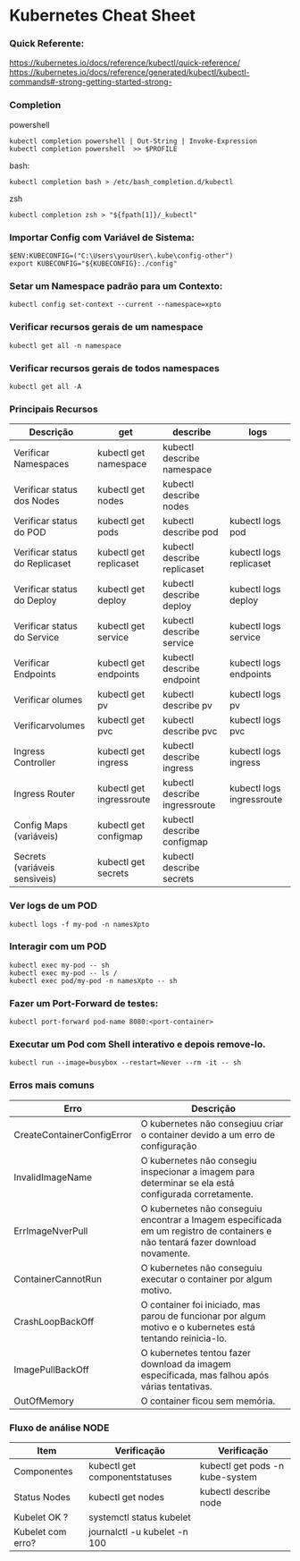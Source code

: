 # Kubernetes Cheat Sheet

### Quick Referente:
<https://kubernetes.io/docs/reference/kubectl/quick-reference/>\
<https://kubernetes.io/docs/reference/generated/kubectl/kubectl-commands#-strong-getting-started-strong->

### Completion
powershell
```
kubectl completion powershell | Out-String | Invoke-Expression
kubectl completion powershell  >> $PROFILE
```
bash:
```
kubectl completion bash > /etc/bash_completion.d/kubectl
```
zsh
```
kubectl completion zsh > "${fpath[1]}/_kubectl"
```


### Importar Config com Variável de Sistema:
```
$ENV:KUBECONFIG=("C:\Users\yourUser\.kube\config-other") 
export KUBECONFIG="${KUBECONFIG}:./config"
```

### Setar um Namespace padrão para um Contexto:
```
kubectl config set-context --current --namespace=xpto
```

### Verificar recursos gerais de um namespace
```
kubectl get all -n namespace
```

### Verificar recursos gerais de todos namespaces
```
kubectl get all -A
```

### Principais Recursos
| Descrição | get | describe | logs |
|-----------|-----|----------|------|
| Verificar Namespaces        | kubectl get namespace     | kubectl describe namespace    |             |
| Verificar status dos Nodes  | kubectl get nodes         | kubectl describe nodes        |             |
| Verificar status do POD     | kubectl get pods          | kubectl describe pod          | kubectl logs pod            |
| Verificar status do Replicaset  | kubectl get replicaset        | kubectl describe replicaset       | kubectl logs replicaset         |
| Verificar status do Deploy  | kubectl get deploy        | kubectl describe deploy       | kubectl logs deploy         |
| Verificar status do Service | kubectl get service       | kubectl describe service      | kubectl logs service        |
| Verificar Endpoints         | kubectl get endpoints     | kubectl describe endpoint     | kubectl logs endpoints      |
| Verificar olumes            | kubectl get pv            | kubectl describe pv           | kubectl logs pv             |
| Verificarvolumes            | kubectl get pvc           | kubectl describe pvc          | kubectl logs pvc            |
| Ingress Controller          | kubectl get ingress       | kubectl describe ingress      | kubectl logs ingress        |
| Ingress Router              | kubectl get ingressroute  | kubectl describe ingressroute | kubectl logs ingressroute   |
| Config Maps (variáveis)     | kubectl get configmap     | kubectl describe configmap    |             |
| Secrets (variáveis sensiveis)| kubectl get secrets      | kubectl describe secrets      |             |

### Ver logs de um POD
```
kubectl logs -f my-pod -n namesXpto
```

### Interagir com um POD
```
kubectl exec my-pod -- sh
kubectl exec my-pod -- ls /
kubectl exec pod/my-pod -n namesXpto -- sh
```

### Fazer um Port-Forward de testes:
```
kubectl port-forward pod-name 8080:<port-container>
```

### Executar um Pod com Shell interativo e depois remove-lo.
```
kubectl run --image=busybox --restart=Never --rm -it -- sh
```

### Erros mais comuns

| Erro | Descrição |
|------|-----------|
| CreateContainerConfigError | O kubernetes não consegiuu criar o container devido a um erro de configuração |
| InvalidImageName | O kubernetes não consegiu inspecionar a imagem para determinar se ela está configurada corretamente.
| ErrImageNverPull | O kubernetes não conseguiu encontrar a Imagem especificada em um registro de containers e não tentará fazer download novamente. |
| ContainerCannotRun | O kubernetes não conseguiu executar o container por algum motivo. |
| CrashLoopBackOff | O container foi iniciado, mas parou de funcionar por algum motivo e o kubernetes está tentando reinicia-lo. |
| ImagePullBackOff | O kubernetes tentou fazer download da imagem especificada, mas falhou após várias tentativas. |
| OutOfMemory | O container ficou sem memória. |

### Fluxo de análise NODE

| Item | Verificação | Verificação |
|------|-------------|-------------|
| Componentes         | kubectl get componentstatuses     | kubectl get pods -n kube-system |
| Status Nodes        | kubectl get nodes                 | kubectl describe node           |
| Kubelet OK      ?   | systemctl status kubelet          |                                 |
| Kubelet com erro?   | journalctl -u kubelet -n 100      |                                 |